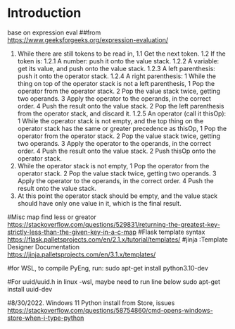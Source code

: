 # Introduction 

base on expression eval
##from https://www.geeksforgeeks.org/expression-evaluation/
1. While there are still tokens to be read in,
   1.1 Get the next token.
   1.2 If the token is:
	   1.2.1 A number: push it onto the value stack.
	   1.2.2 A variable: get its value, and push onto the value stack.
	   1.2.3 A left parenthesis: push it onto the operator stack.
	   1.2.4 A right parenthesis:
		 1 While the thing on top of the operator stack is not a
		   left parenthesis,
			 1 Pop the operator from the operator stack.
			 2 Pop the value stack twice, getting two operands.
			 3 Apply the operator to the operands, in the correct order.
			 4 Push the result onto the value stack.
		 2 Pop the left parenthesis from the operator stack, and discard it.
	   1.2.5 An operator (call it thisOp):
		 1 While the operator stack is not empty, and the top thing on the
		   operator stack has the same or greater precedence as thisOp,
		   1 Pop the operator from the operator stack.
		   2 Pop the value stack twice, getting two operands.
		   3 Apply the operator to the operands, in the correct order.
		   4 Push the result onto the value stack.
		 2 Push thisOp onto the operator stack.
2. While the operator stack is not empty,
	1 Pop the operator from the operator stack.
	2 Pop the value stack twice, getting two operands.
	3 Apply the operator to the operands, in the correct order.
	4 Push the result onto the value stack.
3. At this point the operator stack should be empty, and the value
   stack should have only one value in it, which is the final result.


#Misc
map find less or greator
https://stackoverflow.com/questions/529831/returning-the-greatest-key-strictly-less-than-the-given-key-in-a-c-map
#Flask template syntax
https://flask.palletsprojects.com/en/2.1.x/tutorial/templates/
#jinja :Template Designer Documentation
https://jinja.palletsprojects.com/en/3.1.x/templates/

#for WSL, to compile PyEng, run:
sudo apt-get install python3.10-dev

#For uuid/uuid.h in linux -wsl, maybe need to run line below
sudo apt-get install uuid-dev

#8/30/2022. Windows 11 Python install from Store, issues
https://stackoverflow.com/questions/58754860/cmd-opens-windows-store-when-i-type-python

